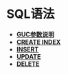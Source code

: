 # SQL语法

-   **[GUC参数说明](shark-GUC参数说明.md)**
-   **[CREATE INDEX](shark-CREATE-INDEX.md)**
-   **[INSERT](shark-INSERT.md)**
-   **[UPDATE](shark-UPDATE.md)**
-   **[DELETE](shark-DELETE.md)**